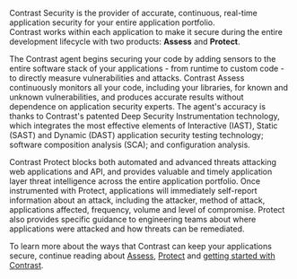 <!--
title: "Overview"
description: "Overview of Contrast"
tags: "about what is contrast assess protect"
-->

Contrast Security is the provider of accurate, continuous, real-time application security for your entire application portfolio.  
Contrast works within each application to make it secure during the entire development lifecycle with two products: **Assess** and **Protect**.

The Contrast agent begins securing your code by adding sensors to the entire software stack of your applications - from runtime to custom code - to directly measure vulnerabilities and attacks. Contrast Assess continuously monitors all your code, including your libraries, for known and unknown vulnerabilities, and produces accurate results without dependence on application security experts. The agent's accuracy is thanks to Contrast's patented Deep Security Instrumentation technology, which integrates the most effective elements of Interactive (IAST), Static (SAST) and Dynamic (DAST) application security testing technology; software composition analysis (SCA); and configuration analysis. 

Contrast Protect blocks both automated and advanced threats attacking web applications and API, and provides valuable and timely application layer threat intelligence across the entire application portfolio. Once instrumented with Protect, applications will immediately self-report information about an attack, including the attacker, method of attack, applications affected, frequency, volume and level of compromise. Protect also provides specific guidance to engineering teams about where applications were attacked and how threats can be remediated.

To learn more about the ways that Contrast can keep your applications secure, continue reading about [Assess](assess-howitworks.html#assess-works), [Protect](protect-howitworks.html#protect-works) and [getting started with Contrast](installation-setup.html#quick-start). 


